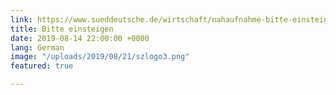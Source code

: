 ```yaml
---
link: https://www.sueddeutsche.de/wirtschaft/nahaufnahme-bitte-einsteigen-1.4564337
title: Bitte einsteigen
date: 2019-08-14 22:00:00 +0000
lang: German
image: "/uploads/2019/08/21/szlogo3.png"
featured: true

---
```

